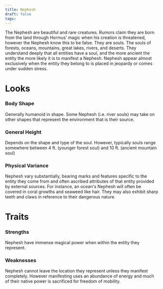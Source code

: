 ```yaml
---
title: Nephesh
draft: false
tags:
---
```

The Nephesh are beautiful and rare creatures. Rumors claim they are born from the land through Hormus’ magic when his creation is threatened, however the Nephesh know this to be false. They are souls. The souls of forests, oceans, mountains, great lakes, rivers, and deserts. They understand deeply that all entities have a soul, and the more ancient the entity the more likely it is to manifest a Nephesh. Nephesh appear almost exclusively when the entity they belong to is placed in jeopardy or comes under sudden stress.

# Looks

### Body Shape

Generally humanoid in shape. Some Nephesh (i.e. river souls) may take on other shapes that represent the environment that is their source.

### General Height

Depends on the shape and type of the soul. However, typically souls range somewhere between 4 ft. (younger forest soul) and 10 ft. (ancient mountain soul)

### Physical Variance

Nephesh vary substantially, bearing marks and features specific to the entity they come from and often ascribed attributes of that entity provided by external sources. For instance, an ocean's Nephesh will often be covered in coral growths and seaweed like hair. They may also exhibit sharp teeth and claws in reference to their dangerous nature.

# Traits

### Strengths

Nephesh have immense magical power when within the entity they represent.

### Weaknesses

Nephesh cannot leave the location they represent unless they manifest completely. However manifesting uses an abundance of energy and much of their native power is sacrificed for freedom of mobility.
